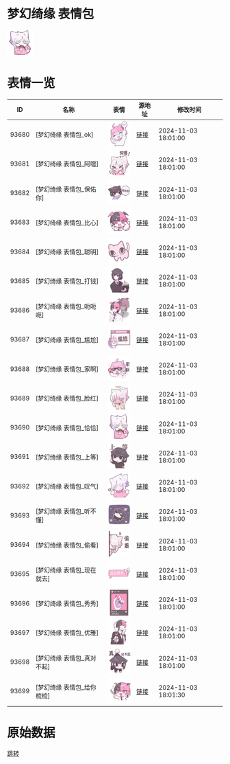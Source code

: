 # 梦幻绮缘 表情包

<img src="./cover.png" height="60" alt="cover" />

# 表情一览

|ID|名称|表情|源地址|修改时间|
|----|----|----|----|----|
|93680|[梦幻绮缘 表情包_ok]|<img src="./pic/093680_%5B梦幻绮缘 表情包_ok%5D.png" height="60" alt="ok"/>|[链接](https://i0.hdslb.com/bfs/garb/69c562c8e6f34f1ad986714b66f303c792c9e97a.png)|2024-11-03 18:01:00|
|93681|[梦幻绮缘 表情包_阿嚏]|<img src="./pic/093681_%5B梦幻绮缘 表情包_阿嚏%5D.png" height="60" alt="阿嚏"/>|[链接](https://i0.hdslb.com/bfs/garb/bf076ce09278491c1d067c93573eb18a60bc25a2.png)|2024-11-03 18:01:00|
|93682|[梦幻绮缘 表情包_保佑你]|<img src="./pic/093682_%5B梦幻绮缘 表情包_保佑你%5D.png" height="60" alt="保佑你"/>|[链接](https://i0.hdslb.com/bfs/garb/ac03fcb2d3b6f0b5849f1b986f7b8e10b4aa43b9.png)|2024-11-03 18:01:00|
|93683|[梦幻绮缘 表情包_比心]|<img src="./pic/093683_%5B梦幻绮缘 表情包_比心%5D.png" height="60" alt="比心"/>|[链接](https://i0.hdslb.com/bfs/garb/cb1b481bf2f5dd19059747b81f0b50f458cea3ef.png)|2024-11-03 18:01:00|
|93684|[梦幻绮缘 表情包_聪明]|<img src="./pic/093684_%5B梦幻绮缘 表情包_聪明%5D.png" height="60" alt="聪明"/>|[链接](https://i0.hdslb.com/bfs/garb/1cf37c8fb0dfdaff7ee1bd0ec57fdf2880a13e79.png)|2024-11-03 18:01:00|
|93685|[梦幻绮缘 表情包_打钱]|<img src="./pic/093685_%5B梦幻绮缘 表情包_打钱%5D.png" height="60" alt="打钱"/>|[链接](https://i0.hdslb.com/bfs/garb/d7a3eff6272f37f3fc25af8dd747228a39bfbf23.png)|2024-11-03 18:01:00|
|93686|[梦幻绮缘 表情包_呃呃呃]|<img src="./pic/093686_%5B梦幻绮缘 表情包_呃呃呃%5D.png" height="60" alt="呃呃呃"/>|[链接](https://i0.hdslb.com/bfs/garb/c9659f482fc91012f76247d744dbb6d085e51f13.png)|2024-11-03 18:01:00|
|93687|[梦幻绮缘 表情包_尴尬]|<img src="./pic/093687_%5B梦幻绮缘 表情包_尴尬%5D.png" height="60" alt="尴尬"/>|[链接](https://i0.hdslb.com/bfs/garb/835c9093e4a48fb5647d16a431d6dbca0a95aec6.png)|2024-11-03 18:01:00|
|93688|[梦幻绮缘 表情包_家啊]|<img src="./pic/093688_%5B梦幻绮缘 表情包_家啊%5D.png" height="60" alt="家啊"/>|[链接](https://i0.hdslb.com/bfs/garb/61bf260e4600ede72a5a64d25acfc576dc00bd7f.png)|2024-11-03 18:01:00|
|93689|[梦幻绮缘 表情包_脸红]|<img src="./pic/093689_%5B梦幻绮缘 表情包_脸红%5D.png" height="60" alt="脸红"/>|[链接](https://i0.hdslb.com/bfs/garb/657a85ba40243c8e8537df19cdc3f608a3a23422.png)|2024-11-03 18:01:00|
|93690|[梦幻绮缘 表情包_恰恰]|<img src="./pic/093690_%5B梦幻绮缘 表情包_恰恰%5D.png" height="60" alt="恰恰"/>|[链接](https://i0.hdslb.com/bfs/garb/6a81ccd7e38a39c683ff09a6344151d9a0ddd4c7.png)|2024-11-03 18:01:00|
|93691|[梦幻绮缘 表情包_上等]|<img src="./pic/093691_%5B梦幻绮缘 表情包_上等%5D.png" height="60" alt="上等"/>|[链接](https://i0.hdslb.com/bfs/garb/b1b893cd80424b638944d3eb78731152dd3cca2c.png)|2024-11-03 18:01:00|
|93692|[梦幻绮缘 表情包_叹气]|<img src="./pic/093692_%5B梦幻绮缘 表情包_叹气%5D.png" height="60" alt="叹气"/>|[链接](https://i0.hdslb.com/bfs/garb/f389ef16b4f23c02c3a7a113dadd7e761283f7f6.png)|2024-11-03 18:01:00|
|93693|[梦幻绮缘 表情包_听不懂]|<img src="./pic/093693_%5B梦幻绮缘 表情包_听不懂%5D.png" height="60" alt="听不懂"/>|[链接](https://i0.hdslb.com/bfs/garb/eb8b1859c0a4f5160f6e6383aaf06e13f6698d1e.png)|2024-11-03 18:01:00|
|93694|[梦幻绮缘 表情包_偷看]|<img src="./pic/093694_%5B梦幻绮缘 表情包_偷看%5D.png" height="60" alt="偷看"/>|[链接](https://i0.hdslb.com/bfs/garb/cacb211c4f6bc1d9a090410c32025555294f0e34.png)|2024-11-03 18:01:00|
|93695|[梦幻绮缘 表情包_现在就去]|<img src="./pic/093695_%5B梦幻绮缘 表情包_现在就去%5D.png" height="60" alt="现在就去"/>|[链接](https://i0.hdslb.com/bfs/garb/3affe22b6bebe180725c0cb69e412a7d2cd97ca8.png)|2024-11-03 18:01:00|
|93696|[梦幻绮缘 表情包_秀秀]|<img src="./pic/093696_%5B梦幻绮缘 表情包_秀秀%5D.png" height="60" alt="秀秀"/>|[链接](https://i0.hdslb.com/bfs/garb/c348b6a4e21fdae6ccb83b66bd66d776c5b5a1df.png)|2024-11-03 18:01:00|
|93697|[梦幻绮缘 表情包_优雅]|<img src="./pic/093697_%5B梦幻绮缘 表情包_优雅%5D.png" height="60" alt="优雅"/>|[链接](https://i0.hdslb.com/bfs/garb/2d3be0a62d6b67185d4e9902d886f71e12bbaff2.png)|2024-11-03 18:01:00|
|93698|[梦幻绮缘 表情包_真对不起]|<img src="./pic/093698_%5B梦幻绮缘 表情包_真对不起%5D.png" height="60" alt="真对不起"/>|[链接](https://i0.hdslb.com/bfs/garb/5fcfb73c95e86342c8b234038b26aff0fb8463b6.png)|2024-11-03 18:01:00|
|93699|[梦幻绮缘 表情包_给你梳梳]|<img src="./pic/093699_%5B梦幻绮缘 表情包_给你梳梳%5D.png" height="60" alt="给你梳梳"/>|[链接](https://i0.hdslb.com/bfs/garb/327d7b8da19491b41f2c03b3516be21b5835a4cc.png)|2024-11-03 18:01:30|

# 原始数据

[跳转](./raw.json)

